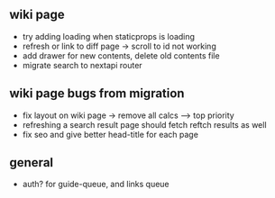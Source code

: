 ## wiki page

- try adding loading when staticprops is loading
- refresh or link to diff page -> scroll to id not working
- add drawer for new contents, delete old contents file
- migrate search to nextapi router

## wiki page bugs from migration

- fix layout on wiki page -> remove all calcs --> top priority
- refreshing a search result page should fetch reftch results as well
- fix seo and give better head-title for each page

## general

- auth? for guide-queue, and links queue
